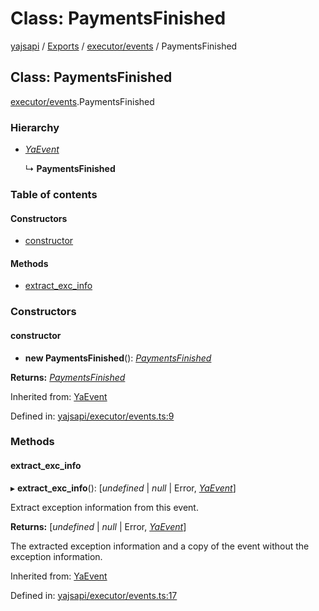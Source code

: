 # Class: PaymentsFinished

[yajsapi](../yajsapi.md) / [Exports](../modules/) / [executor/events](../modules/executor_events.md) / PaymentsFinished

## Class: PaymentsFinished

[executor/events](../modules/executor_events.md).PaymentsFinished

### Hierarchy

* [_YaEvent_](executor_events.yaevent.md)

  ↳ **PaymentsFinished**

### Table of contents

#### Constructors

* [constructor](executor_events.paymentsfinished.md#constructor)

#### Methods

* [extract\_exc\_info](executor_events.paymentsfinished.md#extract_exc_info)

### Constructors

#### constructor

+ **new PaymentsFinished**\(\): [_PaymentsFinished_](executor_events.paymentsfinished.md)

**Returns:** [_PaymentsFinished_](executor_events.paymentsfinished.md)

Inherited from: [YaEvent](executor_events.yaevent.md)

Defined in: [yajsapi/executor/events.ts:9](https://github.com/golemfactory/yajsapi/blob/289a25a/yajsapi/executor/events.ts#L9)

### Methods

#### extract\_exc\_info

▸ **extract\_exc\_info**\(\): \[_undefined_ \| _null_ \| Error, [_YaEvent_](executor_events.yaevent.md)\]

Extract exception information from this event.

**Returns:** \[_undefined_ \| _null_ \| Error, [_YaEvent_](executor_events.yaevent.md)\]

The extracted exception information and a copy of the event without the exception information.

Inherited from: [YaEvent](executor_events.yaevent.md)

Defined in: [yajsapi/executor/events.ts:17](https://github.com/golemfactory/yajsapi/blob/289a25a/yajsapi/executor/events.ts#L17)

